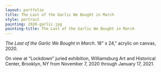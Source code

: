 ```yaml
---
layout: portfolio
title: The Last of the Garlic We Bought in March
style: portrait
painting: 2020-garlic.jpg
painting-title: The Last of the Garlic We Bought in March
---
```


_The Last of the Garlic We Bought in March_. 18” x 24," acrylic on canvas, 2020.

On view at “Lockdown” juried exhibition, Williamsburg Art and Historical Center, Brooklyn, NY from November 7, 2020 through January 17, 2021.